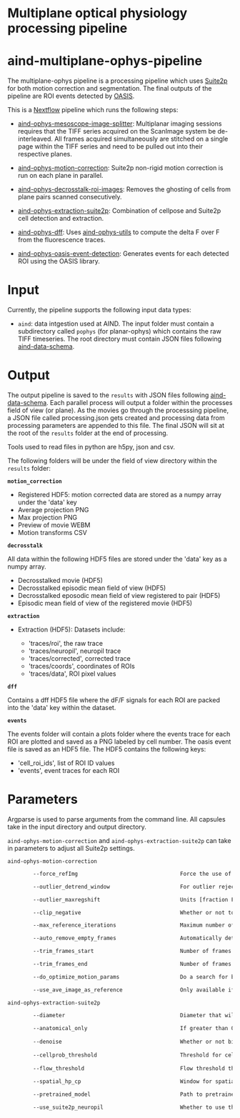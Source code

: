# Multiplane optical physiology processing pipeline


# aind-multiplane-ophys-pipeline

The multiplane-ophys pipeline is a processing pipeline which uses [Suite2p](https://github.com/MouseLand/suite2p) for both motion correction and segmentation. The final outputs of the pipeline are ROI events detected by [OASIS](https://github.com/j-friedrich/OASIS).

This is a [Nextflow](https://www.nextflow.io/) pipeline which runs the following steps:

* [aind-ophys-mesoscope-image-splitter](https://github.com/AllenNeuralDynamics/aind-ophys-mesoscope-image-splitter): Multiplanar imaging sessions requires that the TIFF series acquired on the ScanImage system be de-interleaved. All frames acquired simultaneously are stitched on a single page within the TIFF series and need to be pulled out into their respective planes.

* [aind-ophys-motion-correction](https://github.com/AllenNeuralDynamics/aind-ophys-motion-correction): Suite2p non-rigid motion correction is run on each plane in parallel.

* [aind-ophys-decrosstalk-roi-images](https://github.com/AllenNeuralDynamics/aind-ophys-decrosstalk-roi-images): Removes the ghosting of cells from plane pairs scanned consecutively.

* [aind-ophys-extraction-suite2p](https://github.com/AllenNeuralDynamics/aind-ophys-extraction-suite2p): Combination of cellpose and Suite2p cell detection and extraction.

* [aind-ophys-dff](https://github.com/AllenNeuralDynamics/aind-ophys-dff/blob/main/code/run_capsule.py#L116): Uses [aind-ophys-utils](https://github.com/AllenNeuralDynamics/aind-ophys-utils/tree/main) to compute the delta F over F from the fluorescence traces.

* [aind-ophys-oasis-event-detection](https://github.com/AllenNeuralDynamics/aind-ophys-oasis-event-detection): Generates events for each detected ROI using the OASIS library.


# Input

Currently, the pipeline supports the following input data types:

* `aind`: data intgestion used at AIND. The input folder must contain a subdirectory called `pophys` (for planar-ophys) which contains the raw TIFF timeseries. The root directory must contain JSON files following [aind-data-schema](https://github.com/AllenNeuralDynamics/aind-data-schema).

# Output

The output pipeline is saved to the `results` with JSON files following [aind-data-schema](https://github.com/AllenNeuralDynamics/aind-data-schema). Each parallel process will output a folder within the processes field of view (or plane). As the movies go through the processsing pipeline, a JSON file called processing.json gets created and processing data from processing parameters are appended to this file. The final JSON will sit at the root of the `results` folder at the end of processing. 

Tools used to read files in python are h5py, json and csv.

The following folders will be under the field of view directory within the `results` folder:

**`motion_correction`**

* Registered HDF5: motion corrected data are stored as a numpy array under the 'data' key
* Average projection PNG
* Max projection PNG
* Preview of movie WEBM
* Motion transforms CSV


**`decrosstalk`**

All data within the following HDF5 files are stored under the 'data' key as a numpy array.

* Decrosstalked movie (HDF5)
* Decrosstalked episodic mean field of view (HDF5)
* Decrosstalked eposodic mean field of view registered to pair (HDF5)
* Episodic mean field of view of the registered movie (HDF5)

**`extraction`**

* Extraction (HDF5): Datasets include:
 
    * 'traces/roi', the raw trace
    * 'traces/neuropil', neuropil trace
    * 'traces/corrected', corrected trace
    * 'traces/coords', coordinates of ROIs
    * 'traces/data', ROI pixel values

**`dff`**

Contains a dff HDF5 file where the dF/F signals for each ROI are packed into the 'data' key within the dataset. 

**`events`**

The events folder will contain a plots folder where the events trace for each ROI are plotted and saved as a PNG labeled by cell number. The oasis event file is saved as an HDF5 file. The HDF5 contains the following keys:

* 'cell_roi_ids', list of ROI ID values
* 'events', event traces for each ROI

# Parameters

Argparse is used to parse arguments from the command line. All capsules take in the input directory and output directory.

`aind-ophys-motion-correction` and `aind-ophys-extraction-suite2p` can take in parameters to adjust all Suite2p settings.

`aind-ophys-motion-correction`

```bash
        --force_refImg                                Force the use of an external reference image (default: True)

        --outlier_detrend_window                      For outlier rejection in the xoff/yoff outputs of suite2p, the offsets are first de-trended with a median filter of this duration [seconds]. This value is ~30 or 90 samples in size for 11 and 31 Hz sampling rates respectively.

        --outlier_maxregshift                         Units [fraction FOV dim]. After median-filter etrending, outliers more than this value are clipped to this value in x and y offset, independently.This is similar to Suite2Ps internal maxregshift, but allows for low-frequency drift. Default value of 0.05 is typically clipping outliers to 512 * 0.05 = 25 ixels above or below the median trend.

        --clip_negative                               Whether or not to clip negative pixel values in output. Because the pixel values in the raw  movies are set by the current coming off a photomultiplier tube, there can be pixels with negative values (current has a sign), possibly due to noise in the rig. Some segmentation algorithms cannot handle negative values in the movie, so we have this option to artificially set those pixels to zero.

        --max_reference_iterations                    Maximum number of iterations for creating a reference image (default: 8)

        --auto_remove_empty_frames                    Automatically detect empty noise frames at the start and end of the movie. Overrides values set in trim_frames_start and trim_frames_end. Some movies arrive with otherwise quality data but contain a set of frames that are empty and contain pure noise. When processed, these frames tend to receive large random shifts that throw off motion border calculation. Turning on this setting automatically detects these frames before processing and removes them from reference image creation, automated smoothing parameter searches, and finally the motion border calculation. The frames are still written however any shift estimated is removed and their shift is set to 0 to avoid large motion borders.

        --trim_frames_start                           Number of frames to remove from the start of the movie if known. Removes frames from motion border calculation and resets the frame shifts found. Frames are still written to motion correction. Raises an error if auto_remove_empty_frames is set and trim_frames_start > 0

        --trim_frames_end                             Number of frames to remove from the end of the movie if known. Removes frames from motion border calculation and resets the frame shifts found. Frames are still written to motion correction. Raises an error if uto_remove_empty_frames is set and trim_frames_start > 0

        --do_optimize_motion_params                   Do a search for best parameters of smooth_sigma and smooth_sigma_time. Adds significant runtime cost to motion correction and should only be run once per experiment with the resulting parameters being stored for later use.

        --use_ave_image_as_reference                  Only available if `do_optimize_motion_params` is set. After the a best set of smoothing parameters is found, use the resulting average image as the reference for the full registration. This can be used as two step registration by setting by setting smooth_sigma_min=smooth_sigma_max and smooth_sigma_time_min=smooth_sigma_time_max and steps=1.

```

`aind-ophys-extraction-suite2p`

```bash
        --diameter                                    Diameter that will be used for cellpose. If set to zero, diameter is estimated.
    
        --anatomical_only                             If greater than 0, specifies what to use Cellpose on. 1: Will find masks on max projection image divided by mean image 2: Will find masks on mean image 3: Will find masks on enhanced mean image 4: Will find masks on maximum projection image
    
        --denoise                                     Whether or not binned movie should be denoised before cell detection.
    
        --cellprob_threshold                          Threshold for cell detection that will be used by cellpose.
    
        --flow_threshold                              Flow threshold that will be used by cellpose.
    
        --spatial_hp_cp                               Window for spatial high-pass filtering of image to be used for cellpose

        --pretrained_model                            Path to pretrained model or string for model type (can be user’s model).

        --use_suite2p_neuropil                        Whether to use the fix weight provided by suite2p for neuropil correction. If not, we use a mutual information based method.

```
